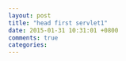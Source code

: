 ```yaml
---
layout: post
title: "head first servlet1"
date: 2015-01-31 10:31:01 +0800
comments: true
categories: 
---
```


